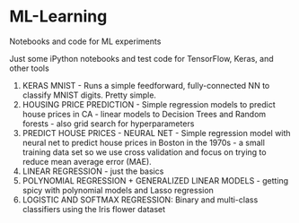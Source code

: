 # ML-Learning
Notebooks and code for ML experiments

Just some iPython notebooks and test code for TensorFlow, Keras, and other tools

1. KERAS MNIST - Runs a simple feedforward, fully-connected NN to classify MNIST digits.  Pretty simple.
2. HOUSING PRICE PREDICTION - Simple regression models to predict house prices in CA - linear models to Decision Trees and Random forests - also grid search for hyperparameters
3. PREDICT HOUSE PRICES - NEURAL NET - Simple regression model with neural net to predict house prices in Boston in the 1970s - a small training data set so we use cross validation and focus on trying to reduce mean average error (MAE).
4. LINEAR REGRESSION - just the basics
5. POLYNOMIAL REGRESSION + GENERALIZED LINEAR MODELS - getting spicy with polynomial models and Lasso regression
6. LOGISTIC AND SOFTMAX REGRESSION:  Binary and multi-class classifiers using the Iris flower dataset
